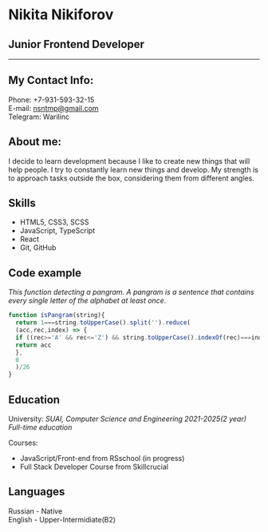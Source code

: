 # Nikita Nikiforov
## Junior Frontend Developer
***
## My Contact Info:
Phone: +7-931-593-32-15  
E-mail: nsntmp@gmail.com  
Telegram: Warilinc  
## About me:
I decide to learn development because I like to create new things that will help people. I try to constantly learn new things and develop. My strength is to approach tasks outside the box, considering them from different angles.
## Skills
 - HTML5, CSS3, SCSS  
 - JavaScript, TypeScript  
 - React  
 - Git, GitHub  
  
## Code example
*This function detecting a pangram. A pangram is a sentence that contains every single letter of the alphabet at least once.*
```js
function isPangram(string){
  return 1===string.toUpperCase().split('').reduce(
  (acc,rec,index) => { 
  if ((rec>='A' && rec<='Z') && string.toUpperCase().indexOf(rec)===index) {acc+=1}
  return acc
  },
  0
  )/26
}
```
## Education
University: *SUAI, Computer Science and Engineering 2021-2025(2 year) Full-time education*  
  
Courses:  
- JavaScript/Front-end from RSschool (in progress)  
- Full Stack Developer Course from Skillcrucial  
## Languages
Russian - Native  
English - Upper-Intermidiate(B2)